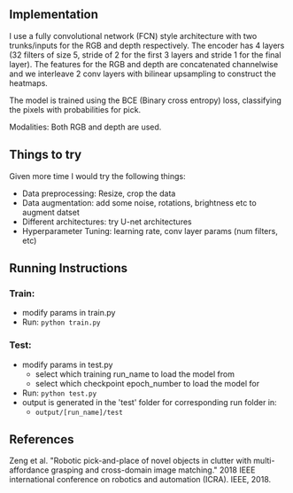 ## Implementation

I use a fully convolutional network (FCN) style architecture with two trunks/inputs for the RGB and depth respectively. The encoder has 4 layers (32 filters of size 5, stride of 2 for the first 3 layers and stride 1 for the final layer). The features for the RGB and depth are concatenated channelwise and we interleave 2 conv layers with bilinear upsampling to construct the heatmaps.

The model is trained using the BCE (Binary cross entropy) loss, classifying the pixels with probabilities for pick.

Modalities: Both RGB and depth are used.

## Things to try

Given more time I would try the following things:

* Data preprocessing: Resize, crop the data
* Data augmentation: add some noise, rotations, brightness etc to augment datset
* Different architectures: try U-net architectures
* Hyperparameter Tuning: learning rate, conv layer params (num filters, etc)

## Running Instructions

### Train:

* modify params in train.py
* Run: `python train.py`

### Test:

* modify params in test.py
	* select which training run_name to load the model from
	* select which checkpoint epoch_number to load the model for
* Run: `python test.py`
* output is generated in the 'test' folder for corresponding run folder in:
	* `output/[run_name]/test`

## References

Zeng et al. "Robotic pick-and-place of novel objects in clutter with multi-affordance grasping and cross-domain image matching." 2018 IEEE international conference on robotics and automation (ICRA). IEEE, 2018.
